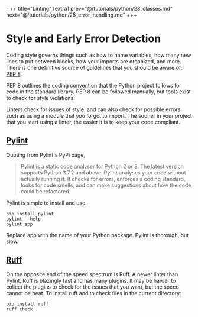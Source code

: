 +++
title="Linting"
[extra]
prev="@/tutorials/python/23_classes.md"
next="@/tutorials/python/25_error_handling.md"
+++

# Style and Early Error Detection
Coding style governs things such as how to name variables, how many new lines to put between blocks, how your imports are organized, and more.
There is one definitive source of guidelines that you should be aware of: [PEP 8](https://peps.python.org/pep-0008/).

PEP 8 outlines the coding convention that the Python project follows for code in the standard library.
PEP 8 can be followed manually, but tools exist to check for style violations.

Linters check for issues of style, and can also check for possible errors such as using a module that you forgot to import.
The sooner in your project that you start using a linter, the easier it is to keep your code compliant.

## [Pylint](https://pylint.readthedocs.io/en/latest/)
Quoting from Pylint's PyPi page,
> Pylint is a static code analyser for Python 2 or 3. The latest version supports Python 3.7.2 and above. Pylint analyses your code without actually running it. It checks for errors, enforces a coding standard, looks for code smells, and can make suggestions about how the code could be refactored.

Pylint is simple to install and use.
```
pip install pylint
pylint --help
pylint app
```
Replace app with the name of your Python package.
Pylint is thorough, but slow.

## [Ruff](https://docs.astral.sh/ruff/)
On the opposite end of the speed spectrum is Ruff.
A newer linter than Pylint, Ruff is blazingly fast and has many plugins.
It may be harder to collect the plugins to check for the issues that you want, but the speed cannot be beat.
To install ruff and to check files in the current directory:
```
pip install ruff
ruff check .
```
